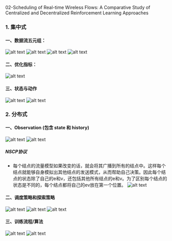02-Scheduling of Real-time Wireless Flows: A Comparative Study of Centralized and Decentralized Reinforcement Learning Approaches

### 1. 集中式
#### 一、数据流五元组：
![alt text](image-3.png)
![alt text](image-4.png)
![alt text](image-5.png)
![alt text](image-6.png)

#### 二、优化指标：
![alt text](image-7.png)

#### 三、状态与动作
![alt text](image-8.png)
![alt text](image-9.png)

### 2. 分布式
#### 一、Observation (包含 state 和 history)
![alt text](image-10.png)
![alt text](image-11.png)
##### NSCP协议
- 每个结点的流量模型如果改变的话，就会将其广播到所有的结点中。这样每个结点就能够自身模拟出其他结点的发送模式，从而帮助自己决策。因此每个结点的状态除了自己的e和v，还包括其他所有结点的e和v。为了区别每个结点的状态是不同的，每个结点都将自己的ev放在第一个位置。
![alt text](image-12.png)

#### 二、调度策略和探索策略
![alt text](image-13.png)
![alt text](image-14.png)
![alt text](image-15.png)

#### 三、训练流程/算法
![alt text](image-17.png)
![alt text](image-18.png)
